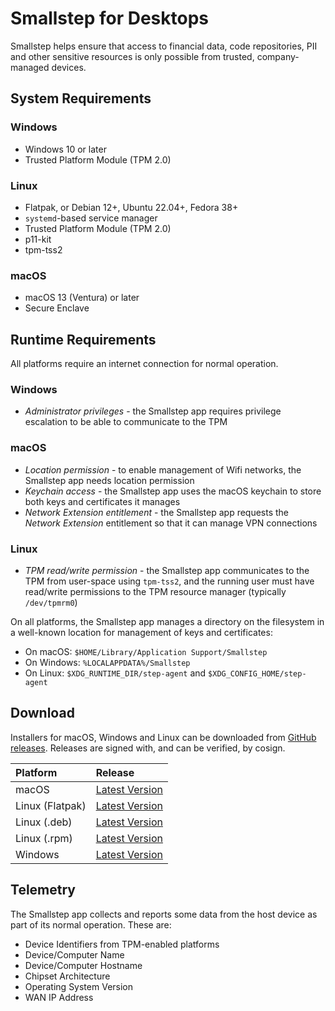 # Smallstep for Desktops

Smallstep helps ensure that access to financial data, code repositories, PII and other sensitive resources is only possible from trusted, company-managed devices.

## System Requirements

### Windows

- Windows 10 or later
- Trusted Platform Module (TPM 2.0)

### Linux

- Flatpak, or Debian 12+, Ubuntu 22.04+, Fedora 38+
- `systemd`-based service manager
- Trusted Platform Module (TPM 2.0)
- p11-kit
- tpm-tss2

### macOS

- macOS 13 (Ventura) or later
- Secure Enclave

## Runtime Requirements

All platforms require an internet connection for normal operation.

### Windows

- *Administrator privileges* - the Smallstep app requires privilege escalation to be able to communicate to the TPM

### macOS

- *Location permission* - to enable management of Wifi networks, the Smallstep app needs location permission
- *Keychain access* - the Smallstep app uses the macOS keychain to store both keys and certificates it manages
- *Network Extension entitlement* - the Smallstep app requests the *Network Extension* entitlement so that it can manage VPN connections

### Linux

- *TPM read/write permission* - the Smallstep app communicates to the TPM from user-space using `tpm-tss2`, and the running user must have read/write permissions to the TPM resource manager (typically `/dev/tpmrm0`)

On all platforms, the Smallstep app manages a directory on the filesystem in a well-known location for management of keys and certificates:

- On macOS: `$HOME/Library/Application Support/Smallstep`
- On Windows: `%LOCALAPPDATA%/Smallstep`
- On Linux: `$XDG_RUNTIME_DIR/step-agent` and `$XDG_CONFIG_HOME/step-agent`

## Download

Installers for macOS, Windows and Linux can be downloaded from [GitHub releases](https://github.com/smallstep/smallstep-desktop/releases). Releases are signed with, and can be verified, by cosign.

| Platform  | Release  |
|:--|:--|
| macOS  | <a href='https://packages.smallstep.com/stable/darwin/Smallstep.dmg'>Latest Version</a>  |
| Linux (Flatpak) | <a href='https://packages.smallstep.com/stable/flatpak/Smallstep.flatpakref'>Latest Version</a>  |
| Linux (.deb) | <a href='https://packages.smallstep.com/stable/deb/smallstep-desktop.deb'>Latest Version</a>  |
| Linux (.rpm) | <a href='https://packages.smallstep.com/stable/deb/smallstep-desktop.rpm'>Latest Version</a>  |
| Windows  | <a href='https://packages.smallstep.com/stable/windows/Smallstep.exe'>Latest Version</a>  |

## Telemetry

The Smallstep app collects and reports some data from the host device as part of its normal operation. These are:

- Device Identifiers from TPM-enabled platforms
- Device/Computer Name
- Device/Computer Hostname
- Chipset Architecture
- Operating System Version
- WAN IP Address
